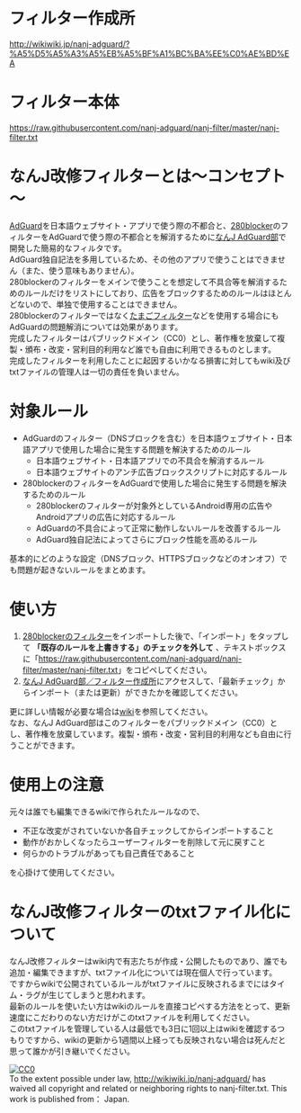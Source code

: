 # フィルター作成所
<http://wikiwiki.jp/nanj-adguard/?%A5%D5%A5%A3%A5%EB%A5%BF%A1%BC%BA%EE%C0%AE%BD%EA>
# フィルター本体
<https://raw.githubusercontent.com/nanj-adguard/nanj-filter/master/nanj-filter.txt>
# なんJ改修フィルターとは～コンセプト～
[AdGuard](https://adguard.com/en/adguard-android/overview.html)を日本語ウェブサイト・アプリで使う際の不都合と、[280blocker](https://280blocker.net/)のフィルターをAdGuardで使う際の不都合とを解消するために[なんJ AdGuard部](http://wikiwiki.jp/nanj-adguard/)で開発した簡易的なフィルタです。  
AdGuard独自記法を多用しているため、その他のアプリで使うことはできません（また、使う意味もありません）。  
280blockerのフィルターをメインで使うことを想定して不具合等を解消するためのルールだけをリストにしており、広告をブロックするためのルールはほとんどないので、単独で使用することはできません。  
280blockerのフィルターではなく[たまごフィルター](http://pokapoka.html.xdomain.jp/tamago.html)などを使用する場合にもAdGuardの問題解消については効果があります。  
完成したフィルターはパブリックドメイン（CC0）とし、著作権を放棄して複製・頒布・改変・営利目的利用など誰でも自由に利用できるものとします。  
完成したフィルターを利用したことに起因するいかなる損害に対してもwiki及びtxtファイルの管理人は一切の責任を負いません。
# 対象ルール
- AdGuardのフィルター（DNSブロックを含む）を日本語ウェブサイト・日本語アプリで使用した場合に発生する問題を解決するためのルール
    - 日本語ウェブサイト・日本語アプリでの不具合を解消するルール
    - 日本語ウェブサイトのアンチ広告ブロックスクリプトに対応するルール
- 280blockerのフィルターをAdGuardで使用した場合に発生する問題を解決するためのルール
    - 280blockerのフィルターが対象外としているAndroid専用の広告やAndroidアプリの広告に対応するルール
    - AdGuardの不具合によって正常に動作しないルールを改善するルール
    - AdGuard独自記法によってさらにブロック性能を高めるルール

基本的にどのような設定（DNSブロック、HTTPSブロックなどのオンオフ）でも問題が起きないルールをまとめます。
# 使い方
1. [280blockerのフィルター](https://280blocker.net/files/280blocker_adblock.txt)をインポートした後で、「インポート」をタップして **「既存のルールを上書きする」のチェックを外して** 、テキストボックスに「<https://raw.githubusercontent.com/nanj-adguard/nanj-filter/master/nanj-filter.txt>」をコピペしてください。  
2. [なんJ AdGuard部／フィルター作成所](http://wikiwiki.jp/nanj-adguard/?%A5%D5%A5%A3%A5%EB%A5%BF%A1%BC%BA%EE%C0%AE%BD%EA)にアクセスして、「最新チェック」からインポート（または更新）ができたかを確認してください。

更に詳しい情報が必要な場合は[wiki](http://wikiwiki.jp/nanj-adguard/?%A5%D5%A5%A3%A5%EB%A5%BF%A1%BC%A4%CE%B9%B9%BF%B7)を参照してください。  
なお、なんJ AdGuard部はこのフィルターをパブリックドメイン（CC0）とし、著作権を放棄しています。複製・頒布・改変・営利目的利用なども自由に行うことができます。
# 使用上の注意
元々は誰でも編集できるwikiで作られたルールなので、
- 不正な改変がされていないか各自チェックしてからインポートすること
- 動作がおかしくなったらユーザーフィルターを削除して元に戻すこと
- 何らかのトラブルがあっても自己責任であること

を心掛けて使用してください。
# なんJ改修フィルターのtxtファイル化について
なんJ改修フィルターはwiki内で有志たちが作成・公開したものであり、誰でも追加・編集できますが、txtファイル化については現在個人で行っています。  
ですからwikiで公開されているルールがtxtファイルに反映されるまでにはタイム・ラグが生じてしまうと思われます。  
最新のルールを使いたい方はwikiのルールを直接コピペする方法をとって、更新速度にこだわりのない方だけがこのtxtファイルを利用してください。  
このtxtファイルを管理している人は最低でも3日に1回以上はwikiを確認するつもりですから、wikiの更新から1週間以上経っても反映されない場合は死んだと思って誰かが引き継いでください。  

<p xmlns:dct="http://purl.org/dc/terms/" xmlns:vcard="http://www.w3.org/2001/vcard-rdf/3.0#">
  <a rel="license"
     href="http://creativecommons.org/publicdomain/zero/1.0/">
    <img src="http://i.creativecommons.org/p/zero/1.0/88x31.png" style="border-style: none;" alt="CC0" />
  </a>
  <br />
  To the extent possible under law,
  <a rel="dct:publisher"
     href="http://wikiwiki.jp/nanj-adguard/">http://wikiwiki.jp/nanj-adguard/</a>
  has waived all copyright and related or neighboring rights to
  <span property="dct:title">nanj-filter.txt</span>.
This work is published from：
<span property="vcard:Country" datatype="dct:ISO3166"
      content="JP" about="http://wikiwiki.jp/nanj-adguard/">
Japan</span>.
</p>
